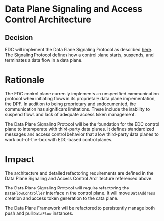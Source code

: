# Data Plane Signaling and Access Control Architecture

## Decision

EDC will implement the Data Plane Signaling Protocol as described [here](../../data-plane-signaling/data-plane-signaling.md). The Signaling Protocol defines how a control plane starts, suspends, and terminates a data flow in a data plane.

# Rationale

The EDC control plane currently implements an unspecified communication protocol when initiating flows in its proprietary data plane implementation, the DPF. In addition to being proprietary and undocumented, the communication has significant limitations. These include the inability to suspend flows and lack of adequate access token management.  

The Data Plane Signaling Protocol will be the foundation for the EDC control plane to interoperate with third-party data planes. It defines standardized messages and access control behavior that allow third-party data planes to work out-of-the-box with EDC-based control planes.

# Impact

The architecture and detailed refactoring requirements are defined in the Data Plane Signaling and Access Control Architecture referenced above.

The Data Plane Signaling Protocol will require refactoring the `DataFlowController` interface in the control plane. It will move `DataAddress` creation and access token generation to the data plane.

The Data Plane Framework will be refactored to persistently manage both push and pull `DataFlow` instances.
